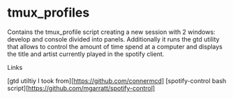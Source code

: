 # tmux_profiles

Contains the tmux_profile script creating a new session with 2 windows: develop and console divided into panels. Additionally it runs the gtd utility that allows to control the amount of time spend at a computer and displays the title and artist currently played in the spotify
client.

Links

[gtd utiltiy I took from][https://github.com/connermcd]
[spotify-control bash script][https://github.com/mgarratt/spotify-control]
